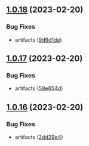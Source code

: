 ## [1.0.18](https://github.com/lneninger/irrigai-app-public/compare/v1.0.17...v1.0.18) (2023-02-20)


### Bug Fixes

* artifacts ([9d6d1de](https://github.com/lneninger/irrigai-app-public/commit/9d6d1deeccf40f7e9f57d73e536ba652d2656b78))

## [1.0.17](https://github.com/lneninger/irrigai-app-public/compare/v1.0.16...v1.0.17) (2023-02-20)


### Bug Fixes

* artifacts ([58e654d](https://github.com/lneninger/irrigai-app-public/commit/58e654d8804a434e264a3e3e6c01324449a35118))

## [1.0.16](https://github.com/lneninger/irrigai-app-public/compare/v1.0.15...v1.0.16) (2023-02-20)


### Bug Fixes

* artifacts ([2dd29e4](https://github.com/lneninger/irrigai-app-public/commit/2dd29e4e15874cb14e38532cd0fb72a1288c0df7))
